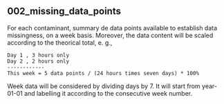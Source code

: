 ## 002_missing_data_points

For each contaminant, summary de data points available to establish data missingness, on a week basis. Moreover, the data content will be scaled according to the theorical total, e. g.,

```
Day 1 , 3 hours only  
Day 2 , 2 hours only
------------
This week = 5 data points / (24 hours times seven days) * 100%
```

Week data will be considered by dividing days by 7. It will start from year-01-01 and labelling it according to the consecutive week number.


